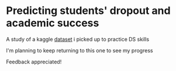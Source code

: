 # Predicting students' dropout and academic success

A study of a kaggle [dataset](https://www.kaggle.com/datasets/thedevastator/higher-education-predictors-of-student-retention) i picked up to practice DS skills

I'm planning to keep returning to this one to see my progress

Feedback appreciated!
